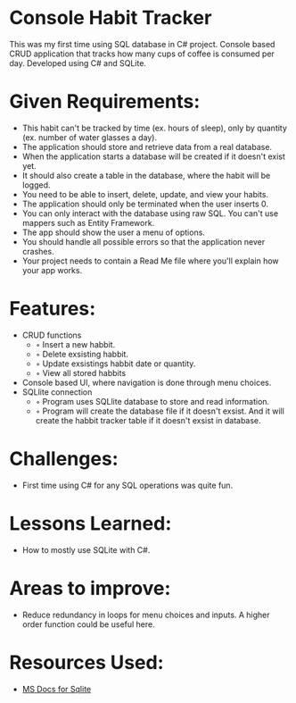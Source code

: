 ﻿# <span style="font-size:larger;">Console Habit Tracker</span>

This was my first time using SQL database in C# project. 
Console based CRUD application that tracks how many cups of coffee is consumed per day.
Developed using C# and SQLite.

# <span style="font-size:larger;">Given Requirements:</span>
* This habit can't be tracked by time (ex. hours of sleep), only by quantity (ex. number of water glasses a day).
* The application should store and retrieve data from a real database.
* When the application starts a database will be created if it doesn't exist yet.
* It should also create a table in the database, where the habit will be logged.
* You need to be able to insert, delete, update, and view your habits.
* The application should only be terminated when the user inserts 0.
* You can only interact with the database using raw SQL. You can't use mappers such as Entity Framework.
* The app should show the user a menu of options.
* You should handle all possible errors so that the application never crashes.
* Your project needs to contain a Read Me file where you'll explain how your app works.

# <span style="font-size:larger;">Features:</span>
* CRUD functions
	- ◦ Insert a new habbit.
	- ◦ Delete exsisting habbit.
	- ◦ Update exsistings habbit date or quantity.
	- ◦ View all stored habbits
*  Console based UI, where navigation is done through menu choices.
* SQLlite connection
	- ◦ Program uses SQLlite database to store and read information.
	- ◦ Program will create the database file if it doesn't exsist. And it will create the habbit tracker table if it doesn't exsist in database.

# <span style="font-size:larger;">Challenges:</span>
* First time using C# for any SQL operations was quite fun.

# <span style="font-size:larger;">Lessons Learned:</span>
* How to mostly use SQLite with C#.

# <span style="font-size:larger;">Areas to improve:</span>
* Reduce redundancy in loops for menu choices and inputs. A higher order function could be useful here.

# <span style="font-size:larger;">Resources Used:</span>
* [MS Docs for Sqlite](https://learn.microsoft.com/en-us/dotnet/standard/data/sqlite/?tabs=netcore-cli)